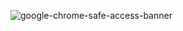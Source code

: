![google-chrome-safe-access-banner](https://user-images.githubusercontent.com/18643714/139648305-2415289e-0d13-4da2-99a1-88cff290e6a8.png)
